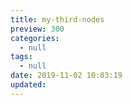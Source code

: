 ```yaml
---
title: my-third-nodes
preview: 300
categories:
  - null
tags:
  - null
date: 2019-11-02 10:03:19
updated:
---
```


